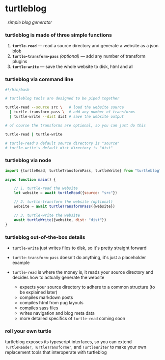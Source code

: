 
# turtleblog

&nbsp; *simple blog generator*

### turtleblog is made of three simple functions

1. **`turtle-read`** — read a source directory and generate a website as a json blob
2. **`turtle-transform-pass`** *(optional)* — add any number of transform plugins
3. **`turtle-write`** — save the whole website to disk, html and all

### turtleblog via command line

```bash
#!/bin/bash

# turtleblog tools are designed to be piped together

turtle-read --source src \   # load the website source
  | turtle-transform-pass \  # add any number of transforms
  | turtle-write --dist dist # save the website output

# of course the transforms are optional, so you can just do this

turtle-read | turtle-write

# turtle-read's default source directory is "source"
# turtle-write's default dist directory is "dist"
```

### turtleblog via node

```js
import {turtleRead, turtleTransformPass, turtleWrite} from "turtleblog"

async function main() {

	// 1. turtle-read the website
	let website = await turtleRead({source: "src"})

	// 2. turtle-transform the website (optional)
	website = await turtleTransformPass({website})

	// 3. turtle-write the website
	await turtleWrite({website, dist: "dist"})
}
```

### turtleblog out-of-the-box details

- `turtle-write` just writes files to disk, so it's pretty straight forward

- `turtle-transform-pass` doesn't do anything, it's just a placeholder example

- `turtle-read` is where the money is, it reads your source directory and decides how to actually generate the website

	- expects your source directory to adhere to a common structure (to be explained later)
	- compiles markdown posts
	- compiles html from pug layouts
	- compiles sass files
	- writes navigation and blog meta data
	- more detailed specifics of `turtle-read` coming soon

### roll your own turtle

turtleblog exposes its typescript interfaces, so you can extend `TurtleReader`, `TurtleTransformer`, and `TurtleWriter` to make your own replacement tools that interoperate with turtleblog
